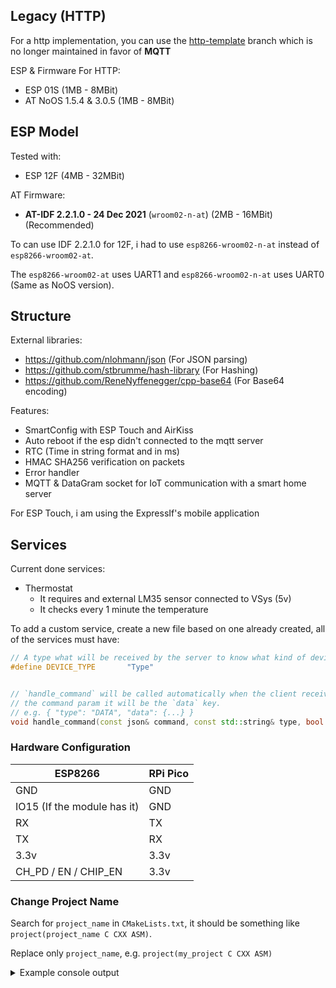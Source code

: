 ## Legacy (HTTP)

For a http implementation, you can use the [http-template](https://github.com/RaresAil/rpi-pico-esp-cpp/tree/http-template) branch which is no longer maintained in favor
of **MQTT**

ESP & Firmware For HTTP:

- ESP 01S (1MB - 8MBit)
- AT NoOS 1.5.4 & 3.0.5 (1MB - 8MBit)

## ESP Model

Tested with:

- ESP 12F (4MB - 32MBit)

AT Firmware:

- **AT-IDF 2.2.1.0 - 24 Dec 2021** (`wroom02-n-at`) (2MB - 16MBit) (Recommended)

To can use IDF 2.2.1.0 for 12F, i had to use `esp8266-wroom02-n-at` instead of `esp8266-wroom02-at`.

The `esp8266-wroom02-at` uses UART1 and `esp8266-wroom02-n-at` uses UART0 (Same as NoOS version).

## Structure

External libraries:

- https://github.com/nlohmann/json (For JSON parsing)
- https://github.com/stbrumme/hash-library (For Hashing)
- https://github.com/ReneNyffenegger/cpp-base64 (For Base64 encoding)

Features:

- SmartConfig with ESP Touch and AirKiss
- Auto reboot if the esp didn't connected to the mqtt server
- RTC (Time in string format and in ms)
- HMAC SHA256 verification on packets
- Error handler
- MQTT & DataGram socket for IoT communication with a smart home server

For ESP Touch, i am using the ExpressIf's mobile application

## Services

Current done services:

- Thermostat
  - It requires and external LM35 sensor connected to VSys (5v)
  - It checks every 1 minute the temperature

To add a custom service, create a new file based on one already created,
all of the services must have:

```cpp
// A type what will be received by the server to know what kind of device is this
#define DEVICE_TYPE       "Type"


// `handle_command` will be called automatically when the client received a message of type DATA
// the command param it will be the `data` key.
// e.g. { "type": "DATA", "data": {...} }
void handle_command(const json& command, const std::string& type, bool (*respond)(const std::string&));
```

### Hardware Configuration

| ESP8266                     | RPi Pico |
| --------------------------- | -------- |
| GND                         | GND      |
| IO15 (If the module has it) | GND      |
| RX                          | TX       |
| TX                          | RX       |
| 3.3v                        | 3.3v     |
| CH_PD / EN / CHIP_EN        | 3.3v     |

### Change Project Name

Search for `project_name` in `CMakeLists.txt`, it should be something like `project(project_name C CXX ASM)`.

Replace only `project_name`, e.g. `project(my_project C CXX ASM)`

<details>
<summary>Example console output</summary>

```
~~~~~~~~~~~~~~~RPico-BOOT~~~~~~~~~~~~~~~
~~~~~Made by: 'github.com/RaresAil'~~~~~
~~~~~~~~~~~~~~~~~~~~~~~~~~~~~~~~~~~~~~~~


[AT-Command]-[GMR]: Sending Command
[AT-Command]-[RST]: Sending Command
[ESP8266]: SDK Version: v3.4-43-ge9516e4c
[AT-Command]-[CWMODE=1]: Sending Command
[Server]: ESP8266 in Station Mode
[AT-Command]-[CWSTATE?]: Sending Command
[Server]: Connecting to last WiFi configuration
[AT-Command]-[CWJAP]: Sending Command
[AT-Command]-[CIFSR]: Sending Command
[Server]: Connected to WiFi
[Server]: IP Address: 'x.x.x.x'
[Server]: Setting the UTC time to RTC
[AT-Command]-[CIPSNTPCFG=1,0,"pool.ntp.org"]: Sending Command
[AT-Command]-[CIPSNTPTIME?]: Sending Command
[AT-Command]-[CIPSNTPTIME?]: Sending Command
[AT-Command]-[CIPSNTPTIME?]: Sending Command
[Server]-[INFO]: UTC time: 'Wed Jan 26 14:07:00 2022'
[Server]: Setting RTC time to 2022-1-26 14:7:0
[AT-Command]-[CIPMUX=1]: Sending Command
[AT-Command]-[CIPSERVER=1,54412]: Sending Command
[Server]: Server running on port '54412'
[AT-Command]-[CIPSTO=5]: Sending Command
[Server]: Client timeout set to 5s

~~~~~~~~~~~~~~~~~~~~~
Debug Signature:
eyJhbGciOiJIUzI1NiIsImV4cCI6MTY0NTg4NDQyMTAwMCwic3ViIjoicnBpLXBpY28tZXNwLXRlbXBsYXRlIn0.
YWRhZjFmYjY1ZjE1OTNkN2U0MmU4OTIwZmRhY2EyMWEyMzVhNGJkZTg1OTJlZDdhZGJlMDA4OTU5OTFjZGEyNg
~~~~~~~~~~~~~~~~~~~~~

[Server]: Serving clients
```

</details>
